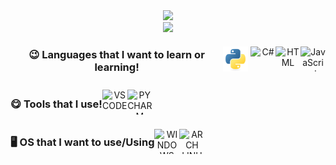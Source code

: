 <div id="header" align="center">
 <img src="https://i.ibb.co/QCNqcxK/image.png" width="300">
</div>


<div id="header" align="center">
 <img src="http://yarik21yt.serv00.net/чай_крутится.gif" width="300">
</div>

 <div align="center" style="display: flex; align-items: center;">
  <h3>😉 Languages that I want to learn or learning!</h3>
  <img src="https://github.com/devicons/devicon/blob/master/icons/python/python-original.svg" title="Python" alt="Python" width="40" height="40"/>&nbsp;
  <img src="https://cdn.jsdelivr.net/gh/devicons/devicon@latest/icons/csharp/csharp-original.svg" title="C#" alt="C#" width="40" height="40"/>
  <img src="https://cdn.jsdelivr.net/gh/devicons/devicon@latest/icons/html5/html5-original-wordmark.svg" title="HTML" alt="HTML" width="40" height="40"/>
  <img src="https://cdn.jsdelivr.net/gh/devicons/devicon@latest/icons/javascript/javascript-original.svg" title="JavaScript" alt="JavaScript" width="40" height="40"/>
</div>
<div align="center" style="display: flex; align-items: center;">
  <h3>😋 Tools that I use!</h3>
  <img src="https://cdn.jsdelivr.net/gh/devicons/devicon@latest/icons/vscode/vscode-original-wordmark.svg" title="VSCODE" alt="VSCODE" width="40" height="40"/>
  <img src="https://cdn.jsdelivr.net/gh/devicons/devicon@latest/icons/pycharm/pycharm-original.svg" title="PYCHARM" alt="PYCHARM" width="40" height="40"/>
</div>
<div align="center" style="display: flex; align-items: center;">
  <h3>🖥 OS that I want to use/Using</h3>
  <img src="https://cdn.jsdelivr.net/gh/devicons/devicon@latest/icons/windows8/windows8-original.svg" title="WINDOWS" alt="WINDOWS" width="40" height="40"/>
  <img src="https://cdn.jsdelivr.net/gh/devicons/devicon@latest/icons/archlinux/archlinux-original.svg" title="ARCH LINUX" alt="ARCH LINUX" width="40" height="40"/>
</div>
<!---
jaroslaw21012012/jaroslaw21012012 is a ✨ special ✨ repository because its `README.md` (this file) appears on your GitHub profile.
You can click the Preview link to take a look at your changes.
--->
